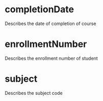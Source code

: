 # completionDate

Describes the date of completion of course

# enrollmentNumber

Describes the enrollment number of student

# subject

Describes the subject code
